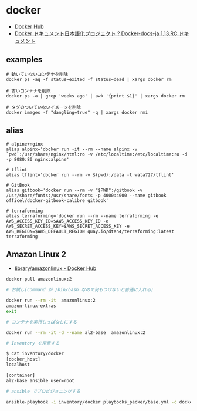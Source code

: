 # docker

* [Docker Hub](https://hub.docker.com/)
* [Docker ドキュメント日本語化プロジェクト ? Docker-docs-ja 1.13.RC ドキュメント](http://docs.docker.jp/)

## examples

```
# 動いていないコンテナを削除
docker ps -aq -f status=exited -f status=dead | xargs docker rm

# 古いコンテナを削除
docker ps -a | grep 'weeks ago' | awk '{print $1}' | xargs docker rm

# タグのついていないイメージを削除
docker images -f "dangling=true" -q | xargs docker rmi
```

## alias

```
# alpine+nginx
alias alpinx='docker run -it --rm --name alpinx -v `pwd`:/usr/share/nginx/html:ro -v /etc/localtime:/etc/localtime:ro -d -p 8080:80 nginx:alpine'

# tflint
alias tflint='docker run --rm -v $(pwd):/data -t wata727/tflint'

# GitBook
alias gitbook='docker run --rm -v "$PWD":/gitbook -v /usr/share/fonts:/usr/share/fonts -p 4000:4000 --name gitbook officel/docker-gitbook-calibre gitbook'

# terraforming
alias terraforming='docker run --rm --name terraforming -e AWS_ACCESS_KEY_ID=$AWS_ACCESS_KEY_ID -e AWS_SECRET_ACCESS_KEY=$AWS_SECRET_ACCESS_KEY -e AWS_REGION=$AWS_DEFAULT_REGION quay.io/dtan4/terraforming:latest terraforming'

```

## Amazon Linux 2

* [library/amazonlinux - Docker Hub](https://hub.docker.com/_/amazonlinux/)

```bash
docker pull amazonlinux:2

# お試し(command が /bin/bash なので何もつけないと普通に入れる)

docker run --rm -it  amazonlinux:2
amazon-linux-extras
exit

# コンテナを実行しっぱなしにする

docker run --rm -it -d --name al2-base  amazonlinux:2

# Inventory を用意する

$ cat inventory/docker
[docker_host]
localhost

[container]
al2-base ansible_user=root

# ansible でプロビジョニングする

ansible-playbook -i inventory/docker playbooks_packer/base.yml -c docker -l al2-base
```
